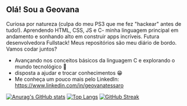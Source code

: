 ## Olá! Sou a Geovana 

Curiosa por natureza (culpa do meu PS3 que me fez "hackear" antes de tudo!). Aprendendo HTML, CSS, JS e C- minha linguagem principal em andamento e sonhando alto em construir apps incríveis. Futura desenvolvedora Fullstack! Meus repositórios são meu diário de bordo.
Vamos codar juntos?

- Avançando nos conceitos básicos da linguagem C e explorando o mundo tecnológico 🤩
- disposta a ajudar e trocar conhecimentos 😁
- Me conheça um pouco mais pelo LinkedIn: https://www.linkedin.com/in/geovanatessaro

 [![Anurag's GitHub stats](https://github-readme-stats.vercel.app/api?username=star4-cyber&show_icons=true&theme=radical)](https://github.com/anuraghaza/github-readme-stats)
 [![Top Langs](https://github-readme-stats.vercel.app/api/top-langs/?username=star4-cyber&layout=compact&theme=radical)](https://github.com/anuraghaza/github-readme-stats)
 [![GitHub Streak](https://github-readme-streak-stats.herokuapp.com/?user=star4-cyber&theme=radical)](https://git.io/streak-stats)

 
  
